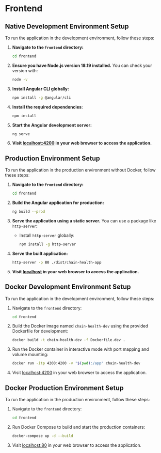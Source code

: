 # Frontend

## Native Development Environment Setup

To run the application in the development environment, follow these steps:

1. **Navigate to the `frontend` directory:**
    ```sh
    cd frontend
    ```

2. **Ensure you have Node.js version 18.19 installed.** You can check your version with:
    ```sh
    node -v
    ```

3. **Install Angular CLI globally:**
    ```sh
    npm install -g @angular/cli
    ```

4. **Install the required dependencies:**
    ```sh
    npm install
    ```

5. **Start the Angular development server:**
    ```sh
    ng serve
    ```

6. **Visit [localhost:4200](http://localhost:4200) in your web browser to access the application.**

## Production Environment Setup

To run the application in the production environment without Docker, follow these steps:

1. **Navigate to the `frontend` directory:**
    ```sh
    cd frontend
    ```

2. **Build the Angular application for production:**
    ```sh
    ng build --prod
    ```

3. **Serve the application using a static server.** You can use a package like `http-server`:
    - Install `http-server` globally:
      ```sh
      npm install -g http-server
      ```

4. **Serve the built application:**
    ```sh
    http-server -p 80 ./dist/chain-health-app
    ```

5. **Visit [localhost](http://localhost) in your web browser to access the application.**
   
## Docker Development Environment Setup

To run the application in the development environment, follow these steps:

1. Navigate to the `frontend` directory:
    ```sh
    cd frontend
    ```

2. Build the Docker image named `chain-health-dev` using the provided Dockerfile for development:
    ```sh
    docker build -t chain-health-dev -f Dockerfile.dev .
    ```

3. Run the Docker container in interactive mode with port mapping and volume mounting:
    ```sh
    docker run -itp 4200:4200 -v "$(pwd):/app" chain-health-dev
    ```

4. Visit [localhost:4200](http://localhost:4200) in your web browser to access the application.

## Docker Production Environment Setup

To run the application in the production environment, follow these steps:

1. Navigate to the `frontend` directory:
    ```sh
    cd frontend
    ```

2. Run Docker Compose to build and start the production containers:
    ```sh
    docker-compose up -d --build
    ```

3. Visit [localhost:80](http://localhost:80) in your web browser to access the application.


